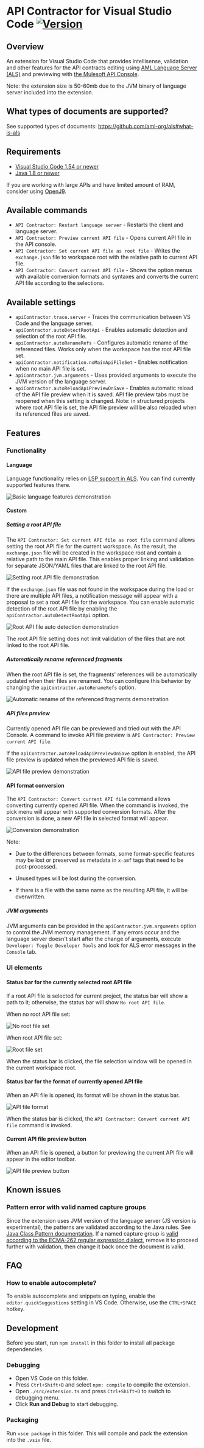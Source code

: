 # API Contractor for Visual Studio Code [![Version](https://vsmarketplacebadge.apphb.com/version-short/deiteris.vs-api-contractor.svg)](https://marketplace.visualstudio.com/items?itemName=deiteris.vs-api-contractor)

## Overview

An extension for Visual Studio Code that provides intellisense, validation and other features
for the API contracts editing using [AML Language Server (ALS)](https://github.com/aml-org/als#aml-language-server)
and previewing with [the Mulesoft API Console](https://github.com/mulesoft/api-console).

Note: the extension size is 50-60mb due to the JVM binary of language server included into the extension.

## What types of documents are supported?

See supported types of documents: https://github.com/aml-org/als#what-is-als

## Requirements

* [Visual Studio Code 1.54 or newer](https://code.visualstudio.com/Download)
* [Java 1.8 or newer](https://www.java.com/en/download/manual.jsp)

If you are working with large APIs and have limited amount of RAM, consider using [OpenJ9](https://adoptopenjdk.net/?variant=openjdk16&jvmVariant=openj9).

## Available commands

* `API Contractor: Restart language server` - Restarts the client and language server.
* `API Contractor: Preview current API file` - Opens current API file in the API console.
* `API Contractor: Set current API file as root file` - Writes the `exchange.json` file to workspace root with the relative path to current API file.
* `API Contractor: Convert current API file` - Shows the option menus with available conversion formats and syntaxes and converts the current API file according to the selections.

## Available settings

* `apiContractor.trace.server` - Traces the communication between VS Code and the language server.
* `apiContractor.autoDetectRootApi` - Enables automatic detection and selection of the root API file.
* `apiContractor.autoRenameRefs` - Configures automatic rename of the referenced files. Works only when the workspace has the root API file set.
* `apiContractor.notification.noMainApiFileSet` - Enables notification when no main API file is set.
* `apiContractor.jvm.arguments` - Uses provided arguments to execute the JVM version of the language server.
* `apiContractor.autoReloadApiPreviewOnSave` - Enables automatic reload of the API file preview when it is saved. API file preview tabs must be reopened when this setting is changed. Note: in structured projects where root API file is set, the API file preview will be also reloaded when its referenced files are saved.

## Features

### Functionality

#### Language

Language functionality relies on [LSP support in ALS](https://github.com/aml-org/als#lsp-support-in-als). You
can find currently supported features there.

![Basic language features demonstration](https://raw.githubusercontent.com/deiteris/api-contractor/master/docs/images/language_demo.gif)

#### Custom

##### Setting a root API file

The `API Contractor: Set current API file as root file` command allows setting the root API file for the current workspace.
As the result, the `exchange.json` file will be created in the workspace root and contain a relative path to the main API file.
This enables proper linking and validation for separate JSON/YAML files that are linked to the root API file.

![Setting root API file demonstration](https://raw.githubusercontent.com/deiteris/api-contractor/master/docs/images/set_root_file_command.gif)

If the `exchange.json` file was not found in the workspace during the load or there are multiple API files,
a notification message will appear with a proposal to set a root API file for the workspace. You can enable
automatic detection of the root API file by enabling the `apiContractor.autoDetectRootApi` option.

![Root API file auto detection demonstration](https://raw.githubusercontent.com/deiteris/api-contractor/master/docs/images/autodetect_root_file_opt.gif)

The root API file setting does not limit validation of the files that are not linked to the root API file.

##### Automatically rename referenced fragments

When the root API file is set, the fragments' references will be automatically updated when their files are renamed.
You can configure this behavior by changing the `apiContractor.autoRenameRefs` option.

![Automatic rename of the referenced fragments demonstration](https://raw.githubusercontent.com/deiteris/api-contractor/master/docs/images/autorename_opt.gif)

##### API files preview

Currently opened API file can be previewed and tried out with the API Console. A command to invoke API file preview is `API Contractor: Preview current API file`.

If the `apiContractor.autoReloadApiPreviewOnSave` option is enabled, the API file preview is updated when the previewed API file is saved.

![API file preview demonstration](https://raw.githubusercontent.com/deiteris/api-contractor/master/docs/images/preview_command.gif)

#### API format conversion

The `API Contractor: Convert current API file` command allows converting currently opened API file. When the command
is invoked, the pick menu will appear with supported conversion formats. After the conversion is done, a new API file
in selected format will appear.

![Conversion demonstration](https://raw.githubusercontent.com/deiteris/api-contractor/master/docs/images/conversion_command.gif)

Note:

* Due to the differences between formats, some format-specific features may be lost or preserved as metadata in `x-amf` tags that need to be post-processed.

* Unused types will be lost during the conversion.

* If there is a file with the same name as the resulting API file, it will be overwritten.

##### JVM arguments

JVM arguments can be provided in the `apiContractor.jvm.arguments` option to control the JVM memory management.
If any errors occur and the language server doesn't start after the change of arguments, execute
`Developer: Toggle Developer Tools` and look for ALS error messages in the `Console` tab.

### UI elements

#### Status bar for the currently selected root API file

If a root API file is selected for current project, the status bar will show a path to it; otherwise,
the status bar will show `No root API file`.

When no root API file set:

![No root file set](https://raw.githubusercontent.com/deiteris/api-contractor/master/docs/images/no_root_file_set.png)

When root API file set:

![Root file set](https://raw.githubusercontent.com/deiteris/api-contractor/master/docs/images/root_file_set.png)

When the status bar is clicked, the file selection window will be opened in the current workspace root.

#### Status bar for the format of currently opened API file

When an API file is opened, its format will be shown in the status bar.

![API file format](https://raw.githubusercontent.com/deiteris/api-contractor/master/docs/images/api_format.png)

When the status bar is clicked, the `API Contractor: Convert current API file` command is invoked.

#### Current API file preview button

When an API file is opened, a button for previewing the current API file will appear in the editor toolbar.

![API file preview button](https://raw.githubusercontent.com/deiteris/api-contractor/master/docs/images/preview_button.png)

## Known issues

### Pattern error with valid named capture groups

Since the extension uses JVM version of the language server (JS version is experimental), the patterns are validated
according to the Java rules. See [Java Class Pattern documentation](https://docs.oracle.com/en/java/javase/16/docs/api/java.base/java/util/regex/Pattern.html).
If a named capture group is [valid according to the ECMA-262 regular expression dialect](http://json-schema.org/draft/2020-12/json-schema-validation.html#rfc.section.7.3.8), remove it to proceed further with validation, then change it back once the document is valid.

## FAQ

### How to enable autocomplete?

To enable autocomplete and snippets on typing, enable the `editor.quickSuggestions` setting in VS Code. Otherwise,
use the `CTRL+SPACE` hotkey.

## Development

Before you start, run `npm install` in this folder to install all package dependencies.

### Debugging

* Open VS Code on this folder.
* Press `Ctrl+Shift+B` and select `npm: compile` to compile the extension.
* Open `./src/extension.ts` and press `Ctrl+Shift+D` to switch to debugging menu.
* Click **Run and Debug** to start debugging.

### Packaging

Run `vsce package` in this folder. This will compile and pack the extension into the `.vsix` file.
